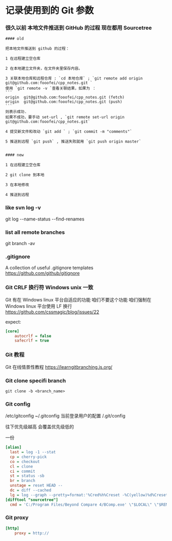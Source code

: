 ﻿

# 记录使用到的 Git 参数


  ### 很久以前 本地文件推送到 GitHub 的过程 现在都用 Sourcetree

    #### old

    把本地文件推送到 github 的过程：

    1 在远程建立空仓库

    2 在本地建立文件夹，在文件夹里保存内容。

    3 关联本地仓库和远程仓库 : `cd 本地仓库` ; `git remote add origin  git@github.com:fooofei/cpp_notes.git `
    使用 `git remote -v `查看关联结果，如果为 ：
    ```
    origin	git@github.com:fooofei/cpp_notes.git (fetch)
    origin	git@github.com:fooofei/cpp_notes.git (push)
    ```
    则表示成功.
    如果不成功，要手动 set-url , `git remote set-url origin git@github.com:fooofei/cpp_notes.git`

    4 提交新文件和改动 `git add ` ; `git commit -m "comments"`

    5 推送到远程 `git push` , 推送失败就用 `git push origin master`
    
    
    #### new
    
    1 在远程建立空仓库
    
    2 git clone 到本地 
    
    3 在本地修改  
    
    4 推送到远程 
    
  ### like svn log -v
  git log --name-status --find-renames
  
  
  ### list all remote branches
  git branch -av
  
  
  ### .gitignore
  A collection of useful .gitignore templates https://github.com/github/gitignore
  
  
  ### Git CRLF 换行符 Windows unix 一致
  Git 有在 Windows linux 平台自适应的功能 咱们不要这个功能 咱们强制在 Windows linux 平台使用 LF 换行
  https://github.com/cssmagic/blog/issues/22 

  expect:
  ```ini
  [core]
      autocrlf = false
      safecrlf = true
  ```    
  ### Git 教程
  Git 在线情景性教程 https://learngitbranching.js.org/
  
  ### Git clone specifi branch
  `git clone -b <branch_name>`
  
  ### Git config
  /etc/gitconfig
  ~/.gitconfig 当前登录用户的配置
  <project>/.git/config
  
  往下优先级越高 会覆盖优先级低的
  
  一份
  ```ini
  [alias]
    last = log -1 --stat
    cp = cherry-pick
    co = checkout
    cl = clone
    ci = commit
    st = status -sb
    br = branch
    unstage = reset HEAD --
    dc = diff --cached
    lg = log --graph --pretty=format:'%Cred%h%Creset -%C(yellow)%d%Creset %s %Cgreen(%cr) %Cblue<%an>%Creset' --abbrev-commit --date=relative --all
  [difftool "sourcetree"]
    cmd = 'C:/Program Files/Beyond Compare 4/BComp.exe' \"$LOCAL\" \"$REMOTE\"
  ```

  
  ### Git proxy
  ```ini
  [http]
      proxy = http://
  ```
  